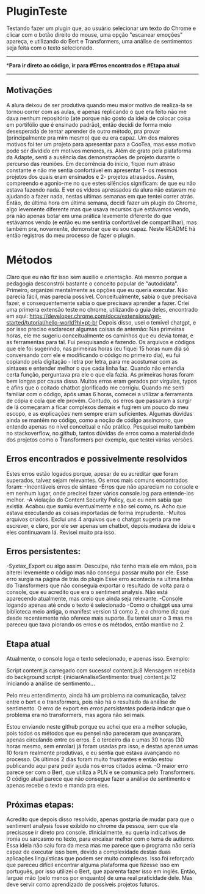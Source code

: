 ﻿
# PluginTeste
Testando fazer um plugin que, ao usuário selecionar um texto do Chrome e clicar com o botão direito do mouse, uma opção "escanear emoções" apareça, e utilizando do Bert e Transformers, uma análise de sentimentos seja feita com o texto selecionado. 

************************************************************************************************
***************Para ir direto ao código, ir para #Erros encontrados e #Etapa atual**************
************************************************************************************************

## Motivações

A alura deixou de ser produtiva quando meu maior motivo de realiza-la se tornou correr com as aulas, 
e apenas replicando o que era feito não me dava nenhum repositório (até porque não gosto da ideia de colocar coisa em portifólio que é ensinado padrão), então decidi de forma meio desesperada de tentar aprender de outro método, pra provar (principalmente pra mim mesmo) que eu era capaz.
Um dos maiores motivos foi ter um projeto para apresentar para a CooTea, mas esse motivo pode ser dividido em motivos menores, rs.
Além de grato pela plataforma da Adapte, senti a ausência das demonstrações de projeto durante o percurso das reuniões.
Em decorrência do início, fiquei num atraso constante e não me sentia confortável em apresentar 1- os mesmos projetos dos quais eram ensinados e 2- projetos atrasados.
Assim, compreendo e agonio-me no que estes silêncios significam: de que eu não estava fazendo nada.
E ver os vídeos apressados da alura não estavam me ajudando a fazer nada, nestas ultimas semanas em que tentei correr atrás.
Então, de última hora em última semana, decidi fazer um plugin do Chrome, algo levemente diferente mas que usava recursos que estávamos vendo, pra não apenas botar em uma prática levemente diferente do que estávamos vendo (e então eu me sentiria confortável de compartilhar), mas também pra, novamente, demonstrar que eu sou capaz.
Neste README há então registros do meu processo de fazer o plugin.

# Métodos

Claro que eu não fiz isso sem auxilio e orientação. Até mesmo porque a pedagogia desconstrói bastante o conceito popular de "autodidata". Primeiro, organizei mentalmente as opções que eu queria executar. Não parecia fácil, mas parecia possível. Conceitualmente, sabia o que precisava fazer, e consequentemente sabia o que precisava aprender a fazer.
Criei uma primeira extensão teste no chrome, utilizando o guia deles, encontrado em aqui:
https://developer.chrome.com/docs/extensions/get-started/tutorial/hello-world?hl=pt-br
Depois disso, usei o temível chatgpt, e por isso preciso esclarecer algumas coisas de antemão:
Nas primeiras horas, ele me sugeriu conceitualmente os caminhos que eu devia tomar, e as ferramentas para tal. Fui pesquisando e fazendo.
Os arquivos e códigos que ele foi sugerindo, nas primeiras horas (eu fiquei 15 horas num dia só conversando com ele e modificando o código no primeiro dia), eu fui copiando pela digitação - letra por letra, para me acostumar com as sintaxes e entender melhor o que cada linha faz.
Quando não entendia certa função, perguntava pra ele o que ela fazia. As primeiras horas foram bem longas por causa disso.
Muitos erros eram gerados por vírgulas, typos e afins que o coitado chatbot glorificado me corrigiu.
Quando me senti familiar com o código, após umas 6 horas, comecei a utilizar a ferramenta de cópia e cola que ele provém.
Contudo, os erros que passaram a surgir de lá começaram a ficar complexos demais e fugirem um pouco do meu escopo, e as explicações nem sempre eram suficientes.
Algumas dúvidas ainda se mantém no código, como a noção de código assíncrono, que entendo apenas no nível conceitual e não prático.
Pesquisei muito também no stackoverflow, no github, tantos dúvidas de erros como a materialidade dos projetos como o Transformers por exemplo, que testei várias versões.


## Erros encontrados e possivelmente resolvidos

Estes erros estão logados porque, apesar de eu acreditar que foram superados, talvez sejam relevantes.
Os erros mais comuns encontrados foram:
-Incontáveis erros de sintaxe
-Erros que não apareciam no console e em nenhum lugar, onde precisei fazer vários console.log para entende-los melhor.
-A violação do Content Security Policy, que eu nem sabia que existia. Acabou que sumiu eventualmente e não sei como, rs. Acho que estava executando as coisas importadas de forma imprudente.
-Muitos arquivos criados. Exclui uns 4 arquivos que o chatgpt sugeria pra me escrever, e claro, por ele ser apenas um chatbot, depois mudava de ideia e eles continuavam lá. Revisei muito pra isso.

## Erros persistentes:

-Syxtax_Export ou algo assim. Desculpe, não tenho mais ele em mãos, pois alterei levemente o código mas não consegui passar muito por ele. Esse erro surgia na página de trás do plugin
Esse erro acontecia na ultima linha do Transformers que não conseguia exportar o resultado de volta para o console, que eu acredito que era o sentiment analysis. Não está aparecendo atualmente, mas creio que ainda seja relevante.
-Console logando apenas até onde o texto é selecionado
-Como o chatgpt usa uma biblioteca meio antiga, o manifest version tá como 2, e o chrome diz que desde recentemente não oferece mais suporte. 
Eu tentei usar o 3 mas me pareceu que tava piorando os erros e os métodos, então mantive no 2.

## Etapa atual

Atualmente, o console loga o texto selecionado, e apenas isso. Exemplo:

Script content.js carregado com sucesso!
content.js:8 Mensagem recebida do background script: {iniciarAnaliseSentimento: true}
content.js:12 Iniciando a análise de sentimento...

Pelo meu entendimento, ainda há um problema na comunicação, talvez entre o bert e o transformers, pois não há o resultado da análise de sentimento.
O erro de export em *erros persistentes* poderia indicar que o problema era no transformers, mas agora não sei mais. 

Estou enviando neste github porque eu achei que era a melhor solução, pois todos os métodos que eu pensei não pareceram que avançaram, apenas circulando entre os erros.
É o terceiro dia e umas 30 horas (30 horas mesmo, sem enrolar) já foram usadas pra isso, e destas apenas umas 10 foram realmente produtivas, e eu sentia que estava avançando no processo.
Os últimos 2 dias foram muito frustrantes e então estou publicando aqui para pedir ajuda nos erros citados acima. 
-O maior erro parece ser com o Bert, que utiliza a PLN e se comunica pelo Transformers. O código atual parece que não consegue fazer a análise de sentimento e apenas recebe o texto e manda pra eles.


## Próximas etapas:

Acredito que depois disso resolvido, apenas gostaria de mudar para que o sentiment analysis fosse exibido no chrome da pessoa, sem que ela precisasse ir direto pro console.
#Inicialmente, eu queria indicativos de ironia ou sarcasmo no texto, para encaixar melhor com o tema de autismo. Essa ideia não saiu fora da mesa mas me parece que o programa não seria capaz de executar isso bem, devido a complexidade destas duas aplicações linguísticas que podem ser muito complexas. Isso foi reforçado que pareceu difícil encontrar alguma plataforma que fizesse isso em português, por isso utilizei o Bert, que aparenta fazer isso em inglês. Então, larguei mão (pelo menos por enquanto) de uma real praticidade dele. Mas deve servir como aprendizado de possíveis projetos futuros.

